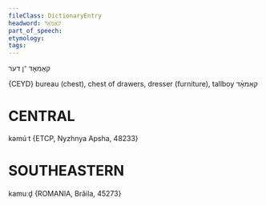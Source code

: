 ```yaml
---
fileClass: DictionaryEntry
headword: קאַמאָד
part_of_speech: 
etymology: 
tags: 
---
```

קאַמאָד
־ן
דער‏

{CEYD}
bureau (chest), chest of drawers, dresser (furniture), tallboy קאַמאָ֜ד

CENTRAL
========

kəmúˑt {ETCP, Nyzhnya Apsha, 48233}

SOUTHEASTERN
==============

kamuːd̥ {ROMANIA, Brăila, 45273}
